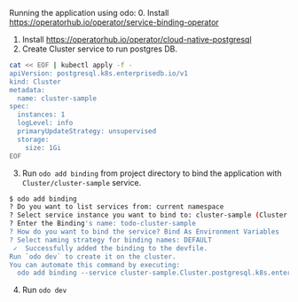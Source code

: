 Running the application using odo:
0. Install https://operatorhub.io/operator/service-binding-operator
1. Install https://operatorhub.io/operator/cloud-native-postgresql
2. Create Cluster service to run postgres DB.
```sh
cat << EOF | kubectl apply -f -
apiVersion: postgresql.k8s.enterprisedb.io/v1
kind: Cluster
metadata:
  name: cluster-sample
spec:
  instances: 1
  logLevel: info
  primaryUpdateStrategy: unsupervised
  storage:
    size: 1Gi
EOF
```
3. Run `odo add binding` from project directory to bind the application with `Cluster/cluster-sample` service.
```sh
$ odo add binding
? Do you want to list services from: current namespace
? Select service instance you want to bind to: cluster-sample (Cluster.postgresql.k8s.enterprisedb.io)
? Enter the Binding's name: todo-cluster-sample
? How do you want to bind the service? Bind As Environment Variables
? Select naming strategy for binding names: DEFAULT
 ✓  Successfully added the binding to the devfile.
Run `odo dev` to create it on the cluster.
You can automate this command by executing:
  odo add binding --service cluster-sample.Cluster.postgresql.k8s.enterprisedb.io --name todo-cluster-sample --bind-as-files=false
```
4. Run `odo dev`
